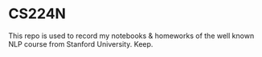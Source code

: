 # CS224N

This repo is used to record my notebooks & homeworks of the well known NLP course from Stanford University. Keep.